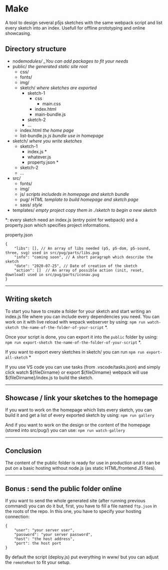 # Make

A tool to design several p5js sketches with the same webpack script and list every sketch into an index.
Usefull for offline prototyping and online showcasing.

## Directory structure

-   node*modules/ \_You can add packages to fit your needs*
-   public/ _the generated static site root_
    -   css/
    -   fonts/
    -   img/
    -   sketch/ _where sketches are exported_
        -   sketch-1
            -   css
                -   main.css
            -   index.html
            -   main-bundle.js
        -   sketch-2
        -   ...
    -   index.html _the home page_
    -   list-bundle.js _js bundle use in homepage_
-   sketch/ _where you write sketches_
    -   sketch-1
        -   index.js \*
        -   whatever.js
        -   property.json \*
    -   sketch-2
    -   ...
-   src/
    -   fonts/
    -   img/
    -   js/ _scripts includeds in homepage and sketch bundle_
    -   pug/ _HTML template to build homepage and sketch page_
    -   sass/ _style_
-   templates/ _empty project copy them in ./sketch to begin a new sketch_

\*: every sketch need an index.js (entry point for webpack) and a property.json
which specifies project informations.

property.json

```
{
    "libs": [], // An array of libs needed (p5, p5-dom, p5-sound, three, svg) used in src/pug/parts/libs.pug
    "info": "coming soon", // A short paragraph which describe the sketch
    "date": "2020-07-25", // Date of creation of the sketch
    "action": []  // An array of possible action (init, reset, download) used in src/pug/parts/iconav.pug
}
```

---

## Writing sketch

To start you have to create a folder for your sketch and start writing an index.js file where you can include every dependencies you need.
You can work on it with live reload with wepack webserver by using:
`npm run watch-sketch the-name-of-the-folder-of-your-script` \*.

Once your script is done, you can export it into the `public` folder by using:
`npm run export-sketch the-name-of-the-folder-of-your-script` \*.

If you want to export every sketches in sketch/ you can run
`npm run export-all-sketch` \*

If you use VS code you can use tasks (from .vscode/tasks.json) and simply click watch ${fileDirname} or export ${fileDirname} webpack will use \${fileDirname}/index.js to build the sketch.

---

## Showcase / link your sketches to the homepage

If you want to work on the homepage which lists every sketch, you can build it and get a list of every exported sketch by using:
`npm run gallery`

And if you want to work on the design or the content of the homepage (stored into src/pug/) you can use:
`npm run watch-gallery`

---

## Conclusion

The content of the public folder is ready for use in production and it can be put on a basic hosting without node.js (as static HTML/frontend JS files).

---

## Bonus : send the public folder online

If you want to send the whole generated site (after running previous command) you can do it but, first, you have to fill a file named `ftp.json` in the roots of the repo. In this one, you have to specify your hosting connection:

```
{
    "user": "your server user",
    "password": "your server password",
    "host": "the host address",
    "port": the host port
}
```

By default the script (deploy.js) put everything in www/ but you can adjust the `remoteRoot` to fit your setup.

